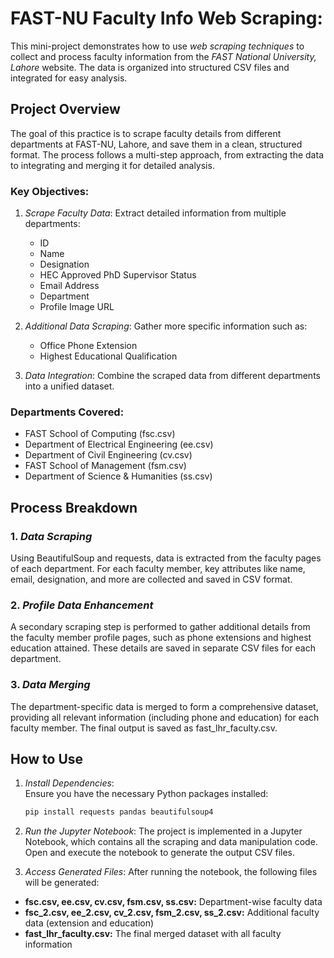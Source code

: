 # FAST-NU Faculty Info Web Scraping:

This mini-project demonstrates how to use *web scraping techniques* to collect and process faculty information from the *FAST National University, Lahore* website. The data is organized into structured CSV files and integrated for easy analysis.

## Project Overview

The goal of this practice is to scrape faculty details from different departments at FAST-NU, Lahore, and save them in a clean, structured format. The process follows a multi-step approach, from extracting the data to integrating and merging it for detailed analysis.

### Key Objectives:

1. *Scrape Faculty Data*: Extract detailed information from multiple departments:
   - ID
   - Name
   - Designation
   - HEC Approved PhD Supervisor Status
   - Email Address
   - Department
   - Profile Image URL

2. *Additional Data Scraping*: Gather more specific information such as:
   - Office Phone Extension
   - Highest Educational Qualification

3. *Data Integration*: Combine the scraped data from different departments into a unified dataset.

### Departments Covered:
- FAST School of Computing (fsc.csv)
- Department of Electrical Engineering (ee.csv)
- Department of Civil Engineering (cv.csv)
- FAST School of Management (fsm.csv)
- Department of Science & Humanities (ss.csv)

## Process Breakdown

### 1. *Data Scraping*  
Using BeautifulSoup and requests, data is extracted from the faculty pages of each department. For each faculty member, key attributes like name, email, designation, and more are collected and saved in CSV format.

### 2. *Profile Data Enhancement*  
A secondary scraping step is performed to gather additional details from the faculty member profile pages, such as phone extensions and highest education attained. These details are saved in separate CSV files for each department.

### 3. *Data Merging*  
The department-specific data is merged to form a comprehensive dataset, providing all relevant information (including phone and education) for each faculty member. The final output is saved as fast_lhr_faculty.csv.

## How to Use

1. *Install Dependencies*:  
   Ensure you have the necessary Python packages installed:
   ```bash
   pip install requests pandas beautifulsoup4 

2. *Run the Jupyter Notebook*:
   The project is implemented in a Jupyter Notebook, which contains all the scraping and data manipulation code. Open and execute the notebook to generate the output CSV files.


3. *Access Generated Files*:
After running the notebook, the following files will be generated:
- **fsc.csv, ee.csv, cv.csv, fsm.csv, ss.csv:** Department-wise faculty data
- **fsc_2.csv, ee_2.csv, cv_2.csv, fsm_2.csv, ss_2.csv:** Additional faculty data (extension and education)
- **fast_lhr_faculty.csv:** The final merged dataset with all faculty information
